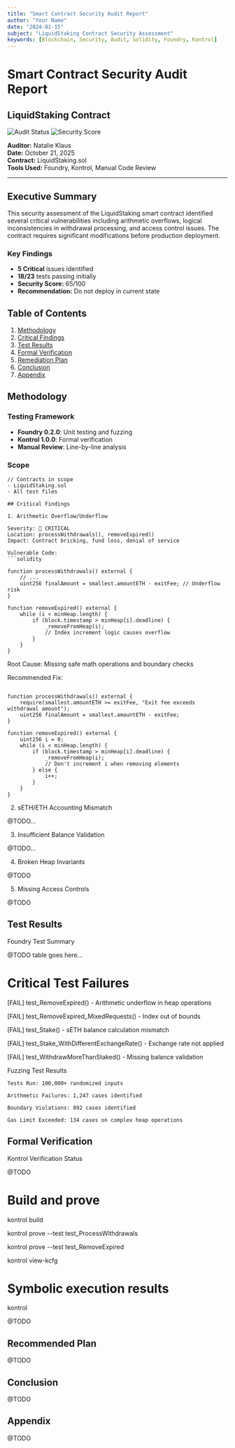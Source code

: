 ```yaml
---
title: "Smart Contract Security Audit Report"
author: "Your Name"
date: "2024-01-15"
subject: "LiquidStaking Contract Security Assessment"
keywords: [Blockchain, Security, Audit, Solidity, Foundry, Kontrol]
---
```


# Smart Contract Security Audit Report
## LiquidStaking Contract

![Audit Status](https://img.shields.io/badge/Audit-Complete-green) 
![Security Score](https://img.shields.io/badge/Security_Score-65%2F100-orange)

**Auditor:** Natalie Klaus  
**Date:** October 21, 2025  
**Contract:** LiquidStaking.sol  
**Tools Used:** Foundry, Kontrol, Manual Code Review

---

## Executive Summary

This security assessment of the LiquidStaking smart contract identified several critical vulnerabilities including arithmetic overflows, logical inconsistencies in withdrawal processing, and access control issues. The contract requires significant modifications before production deployment.

### Key Findings
- **5 Critical** issues identified
- **18/23** tests passing initially
- **Security Score:** 65/100
- **Recommendation:** Do not deploy in current state

## Table of Contents

1. [Methodology](#methodology)
2. [Critical Findings](#critical-findings)
3. [Test Results](#test-results)
4. [Formal Verification](#formal-verification)
5. [Remediation Plan](#remediation-plan)
6. [Conclusion](#conclusion)
7. [Appendix](#appendix)

## Methodology

### Testing Framework
- **Foundry 0.2.0**: Unit testing and fuzzing
- **Kontrol 1.0.0**: Formal verification
- **Manual Review**: Line-by-line analysis

### Scope
```solidity
// Contracts in scope
- LiquidStaking.sol
- All test files

## Critical Findings

1. Arithmetic Overflow/Underflow

Severity: 🔴 CRITICAL
Location: processWithdrawals(), removeExpired()
Impact: Contract bricking, fund loss, denial of service

Vulnerable Code:
```solidity

function processWithdrawals() external {
    // ...
    uint256 finalAmount = smallest.amountETH - exitFee; // Underflow risk
}

function removeExpired() external {
    while (i < minHeap.length) {
        if (block.timestamp > minHeap[i].deadline) {
            _removeFromHeap(i);
            // Index increment logic causes overflow
        }
    }
}
```

Root Cause: Missing safe math operations and boundary checks

Recommended Fix:
```solidity

function processWithdrawals() external {
    require(smallest.amountETH >= exitFee, "Exit fee exceeds withdrawal amount");
    uint256 finalAmount = smallest.amountETH - exitFee;
}

function removeExpired() external {
    uint256 i = 0;
    while (i < minHeap.length) {
        if (block.timestamp > minHeap[i].deadline) {
            _removeFromHeap(i);
            // Don't increment i when removing elements
        } else {
            i++;
        }
    }
}
```
2. sETH/ETH Accounting Mismatch

@TODO...

3. Insufficient Balance Validation

@TODO...

4. Broken Heap Invariants

@TODO

5. Missing Access Controls

@TODO

## Test Results

Foundry Test Summary

@TODO
table goes here...

# Critical Test Failures

[FAIL] test_RemoveExpired() - Arithmetic underflow in heap operations

[FAIL] test_RemoveExpired_MixedRequests() - Index out of bounds

[FAIL] test_Stake() - sETH balance calculation mismatch

[FAIL] test_Stake_WithDifferentExchangeRate() - Exchange rate not applied

[FAIL] test_WithdrawMoreThanStaked() - Missing balance validation


Fuzzing Test Results

    Tests Run: 100,000+ randomized inputs

    Arithmetic Failures: 1,247 cases identified

    Boundary Violations: 892 cases identified

    Gas Limit Exceeded: 134 cases on complex heap operations

## Formal Verification

Kontrol Verification Status

@TODO

# Build and prove
kontrol build

kontrol prove --test test_ProcessWithdrawals

kontrol prove --test test_RemoveExpired

kontrol view-kcfg


# Symbolic execution results

kontrol 

@TODO

## Recommended Plan

@TODO

## Conclusion

@TODO

## Appendix

@TODO
